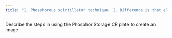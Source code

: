```yaml
---
title: "1. Phosphorous scintillator technique  2. Difference is that electrons remain in a higher energy state storing a latent image on the casette   3. The casette containing the latent image is then digitalized via a readout device   4. Readout machine uses a RED laser beam to stimulate the electrons to drop back down to their normal energy state   5. The falling electrons release blue light (called a photostimulated luminescence (PSL)  6. Amount of light is proportional to the amount of radiation exposure  7. Emitted light is captured with the Photomultiplier tube  8. The PMT output -&gt; ADC (analog to digital converter)  9. Then it goes to the computer can post-processing can be done   The Casette is exposed to intense light to erase the image so it can be used again"
---
```

Describe the steps in using the Phosphor Storage CR plate to create an image

